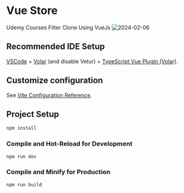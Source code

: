 # Vue Store

Udemy Courses Filter Clone Using VueJs
![2024-02-06](https://github.com/AbdullahBakir97/Vue-Store/assets/127149804/c99c62c2-68fc-4c1e-b901-d18ff31f4f1c)

## Recommended IDE Setup


[VSCode](https://code.visualstudio.com/) + [Volar](https://marketplace.visualstudio.com/items?itemName=Vue.volar) (and disable Vetur) + [TypeScript Vue Plugin (Volar)](https://marketplace.visualstudio.com/items?itemName=Vue.vscode-typescript-vue-plugin).

## Customize configuration

See [Vite Configuration Reference](https://vitejs.dev/config/).

## Project Setup

```sh
npm install
```

### Compile and Hot-Reload for Development

```sh
npm run dev
```

### Compile and Minify for Production

```sh
npm run build
```
